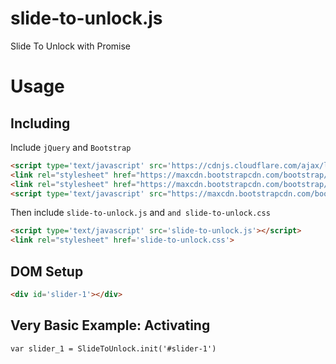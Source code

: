 # slide-to-unlock.js
Slide To Unlock with Promise

# Usage
## Including
Include `jQuery` and `Bootstrap`
```html
<script type='text/javascript' src='https://cdnjs.cloudflare.com/ajax/libs/jquery/3.3.1/jquery.min.js'></script>
<link rel="stylesheet" href="https://maxcdn.bootstrapcdn.com/bootstrap/3.3.7/css/bootstrap.min.css" integrity="sha384-BVYiiSIFeK1dGmJRAkycuHAHRg32OmUcww7on3RYdg4Va+PmSTsz/K68vbdEjh4u" crossorigin="anonymous">
<link rel="stylesheet" href="https://maxcdn.bootstrapcdn.com/bootstrap/3.3.7/css/bootstrap-theme.min.css" integrity="sha384-rHyoN1iRsVXV4nD0JutlnGaslCJuC7uwjduW9SVrLvRYooPp2bWYgmgJQIXwl/Sp" crossorigin="anonymous">
<script type='text/javascript' src="https://maxcdn.bootstrapcdn.com/bootstrap/3.3.7/js/bootstrap.min.js" integrity="sha384-Tc5IQib027qvyjSMfHjOMaLkfuWVxZxUPnCJA7l2mCWNIpG9mGCD8wGNIcPD7Txa" crossorigin="anonymous"></script>
```

Then include `slide-to-unlock.js` and `and slide-to-unlock.css`
```html
<script type='text/javascript' src='slide-to-unlock.js'></script>
<link rel="stylesheet" href='slide-to-unlock.css'>
```

## DOM Setup
```html
<div id='slider-1'></div>
```

## Very Basic Example: Activating
```html
var slider_1 = SlideToUnlock.init('#slider-1')
```
